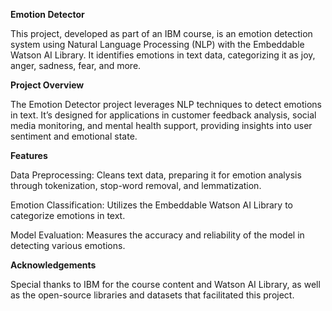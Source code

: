 **Emotion Detector**

This project, developed as part of an IBM course, is an emotion detection system using Natural Language Processing (NLP) with the Embeddable Watson AI Library. It identifies emotions in text data, categorizing it as joy, anger, sadness, fear, and more.

**Project Overview**

The Emotion Detector project leverages NLP techniques to detect emotions in text. It’s designed for applications in customer feedback analysis, social media monitoring, and mental health support, providing insights into user sentiment and emotional state.

**Features**

Data Preprocessing: Cleans text data, preparing it for emotion analysis through tokenization, stop-word removal, and lemmatization.

Emotion Classification: Utilizes the Embeddable Watson AI Library to categorize emotions in text.

Model Evaluation: Measures the accuracy and reliability of the model in detecting various emotions.

**Acknowledgements**

Special thanks to IBM for the course content and Watson AI Library, as well as the open-source libraries and datasets that facilitated this project.

